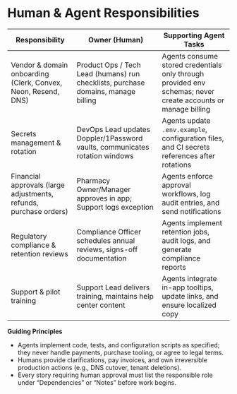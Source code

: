 # Human & Agent Responsibilities

| Responsibility | Owner (Human) | Supporting Agent Tasks |
| -------------- | ------------- | ---------------------- |
| Vendor & domain onboarding (Clerk, Convex, Neon, Resend, DNS) | Product Ops / Tech Lead (humans) run checklists, purchase domains, manage billing | Agents consume stored credentials only through provided env schemas; never create accounts or manage billing |
| Secrets management & rotation | DevOps Lead updates Doppler/1Password vaults, communicates rotation windows | Agents update `.env.example`, configuration files, and CI secrets references after rotations |
| Financial approvals (large adjustments, refunds, purchase orders) | Pharmacy Owner/Manager approves in app; Support logs exception | Agents enforce approval workflows, log audit entries, and send notifications |
| Regulatory compliance & retention reviews | Compliance Officer schedules annual reviews, signs-off documentation | Agents implement retention jobs, audit logs, and generate compliance reports |
| Support & pilot training | Support Lead delivers training, maintains help center content | Agents integrate in-app tooltips, update links, and ensure localized copy |

**Guiding Principles**
- Agents implement code, tests, and configuration scripts as specified; they never handle payments, purchase tooling, or agree to legal terms.
- Humans provide clarifications, pay invoices, and own irreversible production actions (e.g., DNS cutover, tenant deletions).
- Every story requiring human approval must list the responsible role under “Dependencies” or “Notes” before work begins.
